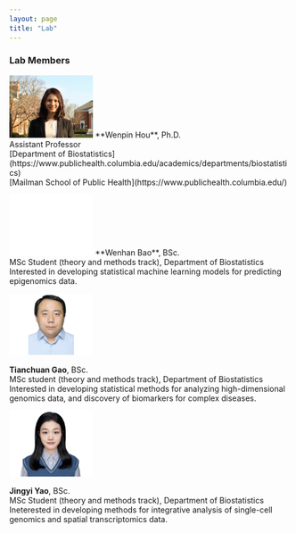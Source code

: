 ```yaml
---
layout: page
title: "Lab"
---
```



### Lab Members

<img src="../images/wenpin.png" alt="images" width="150">  
**Wenpin Hou**, Ph.D. <br/>
Assistant Professor <br/>
[Department of Biostatistics](https://www.publichealth.columbia.edu/academics/departments/biostatistics) <br/>
[Mailman School of Public Health](https://www.publichealth.columbia.edu/) <br/>

> 
  
<img src="../images/Wenhan_Bao_headshot.png" alt="images" width="150">  
**Wenhan Bao**, BSc. <br/>
MSc Student (theory and methods track), Department of Biostatistics <br/>
Interested in developing statistical machine learning models for predicting epigenomics data.<br/>

> 

<img src="../images/Tianchuan_Gao_headshot.png" alt="images" width="150">  
  
**Tianchuan Gao**, BSc. <br/>
MSc student (theory and methods track), Department of Biostatistics <br/>
Interested in developing statistical methods for analyzing high-dimensional genomics data, and discovery of biomarkers for complex diseases. <br/>

> 
  
<img src="../images/Jingyi_Yao_headshot.png" alt="images" width="150">
  
**Jingyi Yao**,  BSc. <br/>
MSc Student (theory and methods track), Department of Biostatistics <br/>
Ineterested in developing methods for integrative analysis of single-cell genomics and spatial transcriptomics data.  <br/>

> 
